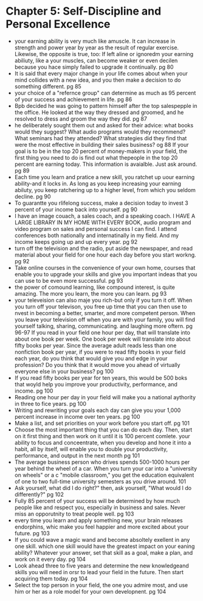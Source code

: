 # Chapter 5: Self-Discipline and Personal Excellence

- your earning ability is very much like amuscle. It can increase in strength and power year by year as the result of regular exercise. Likewise, the opposite is true, too: If
left aline or ignoredm your earning abiliuty, like a your muscles, can become weaker or even decilen because you hace simply failed to upgrade it continually. pg 80
- It is said that every major change in your life comes about when your mind collides with a new idea, and you then make a decision to do something different. pg 85
- your choice of a "refernce group" can determine as much as 95 percent of your success and achievement in life. pg 86
- Bpb decided he was going to pattern himself after the top salespepple in the office. He looked at the way they dressed and groomed, and he resolved to dress and groom the way they did. pg 87
- he deliberately sought them out and asked for their advice: what books would they suggest? What audio programs would they recommend? What seminars had they attended? What strategies did they find that were the most effective
in building their sales business? og 88
If your goal is to be in the top 20 percent of money-makers in your field, the first thing you need to do is find out what thepeople in the top 20 percent are earning today.
This information is avaialble. Just ask around. pg 89
- Each time you learn and pratice a new skill, you ratchet up uour earning ability-and it locks in. As long as you keep increasing your earning abiluty, you keep ratchering up to a higher level, from which you seldom decline. pg 90
- To guarantte you rlifelong success, make a decision today to invest 3 percent of your income back into yourself. pg 90
- I have an image couach, a sales coach, and a speaking coach. I HAVE A LARGE LIBRARY IN MY HOME WITH EVERY BOOK, audio program and video program on sales and personal success I can find. 
I attend conferences both nationally and internatinally in my field. And my income keeps going up and up every year. pg 92
- turn off the television and the radio, put aside the newspaper, and read material about your field for one hour each day before you start workng. pg 92
- Take online courses in the convenience of your own home, courses that enable you to upgrade your skills and give you important indeas that you can use to be even more successful. pg 93
- the power of comound learning, like compound interest, is quite amazing. The more you learn, the more you can learn. pg 93
- your televeision can also maje you rich-but only if you turn it off. When you turn off your televison, you free up time that you can then use to nvest in becoming a better, smarter, and more competent person. When you
leave your television off when you are with your family, you will find yourself talking, sharing, communicating. and laughing more oftern. pg 96-97
 If you read in your field one hour per day, that will translate into about one book per week. One book per week will translate into about fifty books per year.
 Since the average adult reads less than one nonfiction book per year, if you were to read fifty books in your field each year, do you think that would give you and edge in your 
 profession? Do you think that it would move you ahead of virtually everyone else in your business? pg 100
- If you read fifty books per year for ten years, this would be 500 boks that woyld help you improve your productivity, performance, and income. pg 100
- Reading one hour per day in your field will make you a national aythority in three to fice years. pg 100
- Writing and rewriting your goals each day can give you your 1,000 percent increase in income over ten years. pg 100
- Make a list, and set priorities on your work before you start off. pg 101
- Choose the most important thing that you can do each day. Then, start on it first thing and then work on it until it is 100 percent comlete. your ability to focus and conceentrate, when you develop and hone it into a habit,
all by itself, will enable you to double your productivity, performance, and output in the next month pg 101
- The average business person who drives spends 500-1000 hours per year behind the wheel of a car. When you turn your car into a "university on wheels" or a c "mobile classroom," you get the education equivalent of one to two full-time
university semesters as you drive around. 101
- Ask yourself, what did I do right?" then, ask yourself, "What would I do differently?" pg 102
- Fully 85 percent of your success will be determined by how much people like and respect you, especially in business and sales. Never miss an opporutnity to treat people well. pg 103
- every time you learn and apply something new, your brain releases endorphins, whic make you feel happier and more excited about your future. pg 103
- If you could wave a magic wand and become absoltely exellent in any one skill. which one skill would have the greatest impact on your eaning ability?
Whatever your answer, set that skill as a goal, make a plan, and work on it every day. pg 104
- Look ahead three to five years and determine the new knowledgeand skills you will need in orsr to lead your field in the future. Then start acquiring them today. pg 104
- Select the top person in your field, the one you admire most, and use him or her as a role model for your own developnent. pg 104

